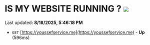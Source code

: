 # IS MY WEBSITE RUNNING ? [![](https://img.shields.io/static/v1?label=Sponsor&message=%E2%9D%A4&logo=GitHub&color=%23fe8e86)](https://github.com/sponsors/Youssef-Lehmam)

Last updated: **8/18/2025, 5:46:18 PM**

- `GET` [https://youssefservice.me](https://youssefservice.me) - **Up** (596ms)
